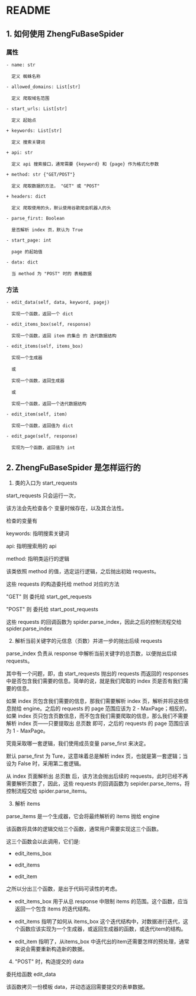 # README

## 1. 如何使用 ZhengFuBaseSpider

### 属性

    - name: str

      定义 蜘蛛名称
    
    - allowed_domains: List[str]
    
      定义 爬取域名范围
    
    - start_urls: List[str]
    
      定义 起始点

    + keywords: List[str]
    
      定义 搜索关键词
    
    + api: str
    
      定义 api 搜索接口，通常需要 {keyword} 和 {page} 作为格式化参数
    
    + method: str {"GET/POST"}
    
      定义 爬取数据的方法， "GET" 或 "POST"
     
    + headers: dict
    
      定义 爬取使用的头，默认使用谷歌爬虫机器人的头
    
    - parse_first: Boolean
    
      是否解析 index 页，默认为 True
      
    - start_page: int
    
      page 的起始值

    - data: dict
    
      当 method 为 "POST" 时的 表格数据

### 方法

    - edit_data(self, data, keyword, pagej)
    
      实现一个函数，返回一个 dict
    
    - edit_items_box(self, response)
    
      实现一个函数，返回 item 的集合 的 迭代数据结构
    
    - edit_items(self, items_box)
    
      实现一个生成器
      
      或
      
      实现一个函数，返回生成器
      
      或
      
      实现一个函数，返回一个迭代数据结构
    
    - edit_item(self, item)
    
      实现一个函数，返回值为 dict
    
    - edit_page(self, response)
      
      实现为一个函数，返回值为 int

## 2. ZhengFuBaseSpider 是怎样运行的

1. 类的入口为 start_requests

start_requests 只会运行一次，

该方法会先检查各个 变量时候存在，以及其合法性。

检查的变量有 

keywords: 指明搜索关键词

api: 指明搜索用的 api

method: 指明类运行的逻辑

该类依照 method 的值，选定运行逻辑，之后抛出初始 requests。

这些 requests 的构造委托给 method 对应的方法

"GET" 则 委托给 start_get_requests

"POST" 则 委托给 start_post_requests

这些 requests 的回调函数为 spider.parse_index，因此之后的控制流程交给 spider.parse_index

2. 解析当前关键字的元信息（页数）并进一步的抛出后续 requests

parse_index 负责从 response 中解析当前关键字的总页数，以便抛出后续 requests。

其中有一个问题，即，由 start_requests 抛出的 requests 而返回的 responses 中是否包含我们需要的信息。简单的说，就是我们爬取的 index 页是否有我们需要的信息。

如果 index 页包含我们需要的信息，那我们需要解析 index 页，解析并将这些信息抛给 engine。之后的 requests 的 page 范围应该为 2 - MaxPage；相反的，如果 index 页只包含页数信息，而不包含我们需要爬取的信息，那么我们不需要解析 index 页——只要提取出 总页数 即可，之后的 requests 的 page 范围应该为 1 - MaxPage。

究竟采取哪一套逻辑，我们使用成员变量 parse_first 来决定。

默认 parse_first 为 Ture，这意味着总是解析 index 页，也就是第一套逻辑；当 设为 False 时，采用第二套逻辑。

从 index 页面解析出 总页数 后，该方法会抛出后续的 requests，此时已经不再需要解析页数了，因此，这些 requests 的回调函数为 sepider.parse_items，将控制流程交给 spider.parse_items。

3. 解析 items

parse_items 是一个生成器，它会将最终解析的 items 抛给 engine

该函数将具体的逻辑交给三个函数，通常用户需要实现这三个函数。

这三个函数会以此调用，它们是:

- edit_items_box

- edit_items

- edit_item

之所以分出三个函数，是出于代码可读性的考虑。

- edit_items_box 用于从总 response 中限制 items 的范围。这个函数，应当返回一个包含 items 的迭代结构。

- edit_items 指明了如何从 items_box 这个迭代结构中，对数据进行迭代，这个函数应该实现为一个生成器，或返回生成器的函数，或迭代item的结构。

- edit_item 指明了，从items_box 中迭代出的item还需要怎样的预处理，通常来说会需要重新构造新的数据。

4. "POST" 时，构造提交的 data

委托给函数 edit_data

该函数拷贝一份模板 data，并动态返回需要提交的表单数据。
